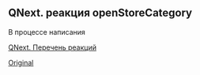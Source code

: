 ## QNext. реакция openStoreCategory

В процессе написания



[QNext. Перечень реакций](/docs-test/_export/reactions)
  
[Original](https://telegra.ph/QNext-admin-reaction-openStoreCategory-05-09)